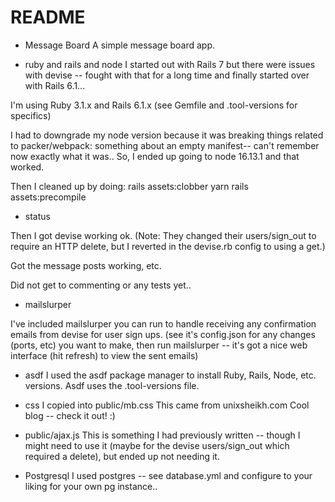 # README

* Message Board
A simple message board app.

* ruby and rails and node
I started out with Rails 7 but there were issues with devise -- fought with that for a long time and finally started over with Rails 6.1...

I'm using Ruby 3.1.x and Rails 6.1.x (see Gemfile and .tool-versions for specifics)

I had to downgrade my node version because it was breaking things related to packer/webpack: something about an empty manifest-- can't remember now exactly what it was..
So, I ended up going to node 16.13.1 and that worked.

Then I cleaned up by doing:
rails assets:clobber
yarn
rails assets:precompile

* status

Then I got devise working ok. (Note: They changed their users/sign_out to require an HTTP delete, but I reverted in the devise.rb config to using a get.)

Got the message posts working, etc.

Did not get to commenting or any tests yet..

* mailslurper

I've included mailslurper you can run to handle receiving any confirmation emails from devise for user sign ups.
(see it's config.json for any changes (ports, etc) you want to make, then run mailslurper -- it's got a nice web interface (hit refresh) to view the sent emails)

* asdf
I used the asdf package manager to install Ruby, Rails, Node, etc. versions. Asdf uses the .tool-versions file.

* css I copied into public/mb.css
This came from unixsheikh.com Cool blog -- check it out! :)

* public/ajax.js
This is something I had previously written -- though I might need to use it (maybe for the devise users/sign_out which required a delete), but ended up not needing it.

* Postgresql
I used postgres -- see database.yml and configure to your liking for your own pg instance..
